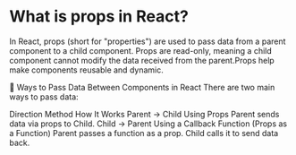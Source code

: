 # What is props in React?
In React, props (short for "properties") are used to pass data from a parent component to a child component. Props are read-only, meaning a child component cannot modify the data received from the parent.Props help make components reusable and dynamic.


📌 Ways to Pass Data Between Components in React
There are two main ways to pass data:

Direction	                Method	                                               How It Works
Parent → Child	         Using Props                                           Parent sends data via props to Child.
Child → Parent	Using a Callback Function (Props as a Function)	     Parent passes a function as a prop. Child calls it to send data back.